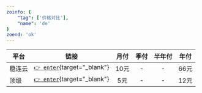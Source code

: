 ```yaml
---
zoinfo: {
    "tag": ['价格对比'],
    "name": 'de'
}
zoend: 'ok'
---
```





|平台|链接|月付|季付|半年付|年付|  
|---|---|:---:|:---:|:---:|:---:|
|稳连云|[`👉 enter`](https://xn--9kqq77hqun.me/#/dashboard){target="_blank"}|10元|-|-|66元|  
|顶级|[`👉 enter`](https://xn--mes358a9urctx.com/#/dashboard){target="_blank"}|5元|-|-|12元|  



